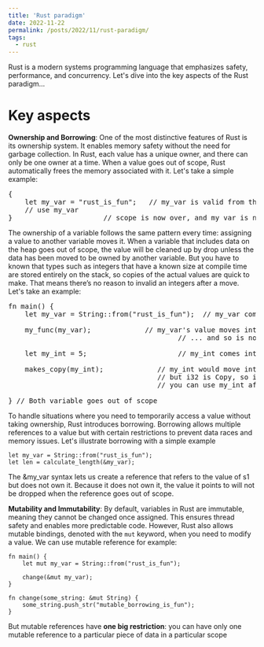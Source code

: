 ```yaml
---
title: 'Rust paradigm'
date: 2022-11-22
permalink: /posts/2022/11/rust-paradigm/
tags:
  - rust
---
```


Rust is a modern systems programming language that emphasizes safety, performance, and concurrency.
Let's dive into the key aspects of the Rust paradigm...

Key aspects
======
**Ownership and Borrowing**:
   One of the most distinctive features of Rust is its ownership system. It enables memory safety without the need for garbage collection. In Rust, each value has a unique owner, and there can only be one owner at a time. When a value goes out of scope, Rust automatically frees the memory associated with it.
Let's take a simple example:
<pre>
{
    let my_var = "rust_is_fun";   // my_var is valid from this point forward
    // use my_var
}                      // scope is now over, and my_var is no longer valid
</pre>

The ownership of a variable follows the same pattern every time: assigning a value to another variable moves it. When a variable that includes data on the heap goes out of scope, the value will be cleaned up by drop unless the data has been moved to be owned by another variable. But you have to known that types such as integers that have a known size at compile time are stored entirely on the stack, so copies of the actual values are quick to make. That means there’s no reason to invalid an integers after a move.
Let's take an example:
<pre>
fn main() {
    let my_var = String::from("rust_is_fun");  // my_var comes into scope (warning: heap allocation)

    my_func(my_var);             // my_var's value moves into the function my_func...
                                         // ... and so is no longer valid here

    let my_int = 5;                      // my_int comes into scope

    makes_copy(my_int);             // my_int would move into the function,
                                    // but i32 is Copy, so it's okay to still
                                    // you can use my_int after

} // Both variable goes out of scope
</pre>

To handle situations where you need to temporarily access a value without taking ownership, Rust introduces borrowing. Borrowing allows multiple references to a value but with certain restrictions to prevent data races and memory issues.
Let's illustrate borrowing with a simple example
```
let my_var = String::from("rust_is_fun");
let len = calculate_length(&my_var);
```
The &my_var syntax lets us create a reference that refers to the value of s1 but does not own it. Because it does not own it, the value it points to will not be dropped when the reference goes out of scope.

**Mutability and Immutability**:
By default, variables in Rust are immutable, meaning they cannot be changed once assigned. This ensures thread safety and enables more predictable code.
However, Rust also allows mutable bindings, denoted with the `mut` keyword, when you need to modify a value.
We can use mutable reference for example:
```
fn main() {
    let mut my_var = String::from("rust_is_fun");

    change(&mut my_var);
}

fn change(some_string: &mut String) {
    some_string.push_str("mutable_borrowing_is_fun");
}
```
But mutable references have **one big restriction**: you can have only one mutable reference to a particular piece of data in a particular scope






